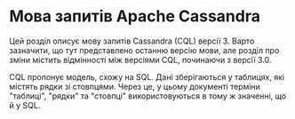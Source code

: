 # Мова запитів Apache Cassandra

Цей розділ описує мову запитів Cassandra (CQL) версії 3. Варто зазначити, що тут представлено останню версію мови, але розділ про зміни містить відмінності між версіями CQL, починаючи з версії 3.0.

CQL пропонує модель, схожу на SQL. Дані зберігаються у таблицях, які містять рядки зі стовпцями. Через це, у цьому документі терміни "таблиці", "рядки" та "стовпці" використовуються в тому ж значенні, що й у SQL.
